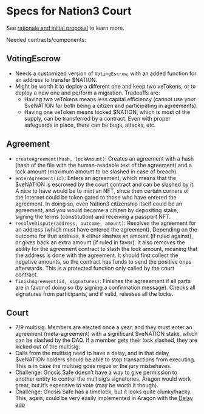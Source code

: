 # Specs for Nation3 Court

See [rationale and initial proposal](https://forum.nation3.org/t/nation3-court-a-backbone-to-bootstrap-a-circular-economy-by-increasing-trust-between-citizens/553) to learn more.

Needed contracts/components:

## VotingEscrow

- Needs a customized version of `VotingEscrow`, with an added function for an address to transfer $NATION.
- Might be worth it to deploy a different one and keep two veTokens, or to deploy a new one and perform a migration. Tradeoffs are:
  - Having two veTokens means less capital efficiency (cannot use your $veNATION for both being a citizen and participating in agreements).
  - Having one veToken means locked $NATION, which is most of the supply, can be transferred by a contract. Even with proper safeguards in place, there can be bugs, attacks, etc.

## Agreement

- `createAgreement(hash, lockAmount)`: Creates an agreement with a hash (hash of the file with the human-readable text of the agreement) and a lock amount (maximum amount to be slashed in case of breach).
- `enterAgreement(id)`: Enters an agreement, which means that the $veNATION is escrowed by the court contract and can be slashed by it. A nice to have would be to mint an NFT, since then certain corners of the Internet could be token gated to those who have entered the agreement. In doing so, even Nation3 citizenship itself could be an agreement, and you would become a citizen by depositing stake, signing the terms (constitution) and receiving a passport NFT.
- `resolveDispute(address, outcome, amount)`: Resolves the agreement for an address (which must have entered the agreement). Depending on the outcome for that address, it either slashes an amount (if ruled against), or gives back an extra amount (if ruled in favor). It also removes the ability for the agreement contract to slash the lock amount, meaning that the address is done with the agreement. It should first collect the negative amounts, so the contract has funds to send the positive ones afterwards. This is a protected function only called by the court contract.
- `finishAgreement(id, signatures)`: Finishes the agreeement if all parts are in favor of doing so (by signing a confirmation message). Checks all signatures from participants, and if valid, releases all the locks.

## Court

- 7/9 multisig. Members are elected once a year, and they must enter an agreement (meta-agreement) with a significant $veNATION stake, which can be slashed by the DAO. If a member gets their lock slashed, they are kicked out of the multisig.
- Calls from the multisig need to have a delay, and in that delay $veNATION holders should be able to stop transactions from executing. This is in case the multisig goes rogue or the jury misbehaves.
- Challenge: Gnosis Safe doesn’t have a way to give permission to another entity to control the multisig’s signatories. Aragon would work great, but it’s expensive to vote (may be worth it though).
- Challenge: Gnosis Safe has a timelock, but it looks quite clunky/hacky. This, again, could be very easily implemented in Aragon with the [Delay app](https://github.com/1Hive/delay-app)
